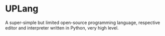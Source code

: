 # UPLang
A super-simple but limited open-source programming language, respective editor and interpreter written in Python, very high level.
